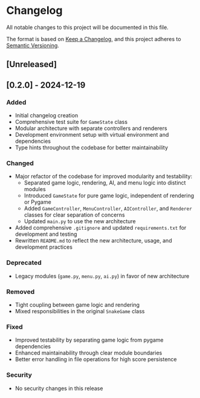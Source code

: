 # Changelog

All notable changes to this project will be documented in this file.

The format is based on [Keep a Changelog](https://keepachangelog.com/en/1.0.0/),
and this project adheres to [Semantic Versioning](https://semver.org/spec/v2.0.0.html).

## [Unreleased]

## [0.2.0] - 2024-12-19

### Added
- Initial changelog creation
- Comprehensive test suite for `GameState` class
- Modular architecture with separate controllers and renderers
- Development environment setup with virtual environment and dependencies
- Type hints throughout the codebase for better maintainability

### Changed
- Major refactor of the codebase for improved modularity and testability:
  - Separated game logic, rendering, AI, and menu logic into distinct modules
  - Introduced `GameState` for pure game logic, independent of rendering or Pygame
  - Added `GameController`, `MenuController`, `AIController`, and `Renderer` classes for clear separation of concerns
  - Updated `main.py` to use the new architecture
- Added comprehensive `.gitignore` and updated `requirements.txt` for development and testing
- Rewritten `README.md` to reflect the new architecture, usage, and development practices

### Deprecated
- Legacy modules (`game.py`, `menu.py`, `ai.py`) in favor of new architecture

### Removed
- Tight coupling between game logic and rendering
- Mixed responsibilities in the original `SnakeGame` class

### Fixed
- Improved testability by separating game logic from pygame dependencies
- Enhanced maintainability through clear module boundaries
- Better error handling in file operations for high score persistence

### Security
- No security changes in this release 